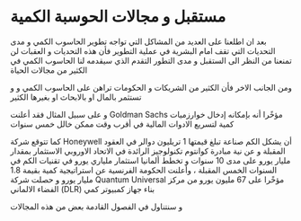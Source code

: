 # مستقبل و مجالات الحوسبة الكمية 

بعد ان اطلعنا على العديد من المشاكل التي تواجه تطوير الحاسوب الكمي و مدى التحديات التي تقف امام البشرية في عملية التطوير
فأن هذه التحديات و العقبات لن تمنعنا من النظر الى الستقبل و مدى التطور التقدم الذي سيقدمه لنا الحاسوب الكمي في الكثير من
مجالات الحياة

ومن الجانب الاخر فأن الكثير من الشريكات و الحكومات تراهن على الحاسوب الكمي و و تستثمر بالمال او بالابحاث او بغيرها الكثير

و على سبيل المثال فقد
أعلنت
Goldman Sachs 
مؤخًرا أنه بإمكانه إدخال خوارزميات كمية لتسريع الادوات المالية في أقرب وقت ممكن خالل خمس
سنوات

كما تتوقع شركة Honeywell
أن يشكل الكم صناعة تبلغ قيمتها 1 تريليون دوالر في العقود المقبلة
و عن نية مبادرة كوانتوم تكنولوجيز الرائدة في الاتحاد الاوروبي الاستثمار بمقدار مليار يورو على مدى 10 سنوات
و تخطط ألمانيا استثمار ملياري يورو في تقنيات الكم في السنوات الخمس المقبلة ، وأعلنت الحكومة الفرنسية عن استراتيجية كمية
بقيمة 1.8 مليار يورو
و
حصلت شركة Quantum Universal
مؤخًرا على 67 مليون يورو من مركز الفضاء الالماني
(DLR)
بناء جهاز كمبيوتر كمي

و سنتناول في الفصول القادمة بعض من هذه المجالات